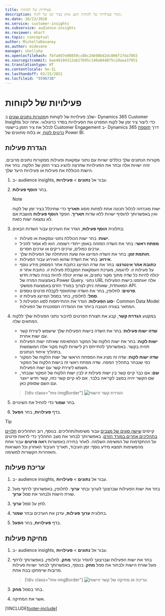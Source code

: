 ```yaml
---
title: פעילויות של לקוחות
description: הגדר פעילויות של לקוחות והצג אותן בציר זמן של לקוח.
ms.date: 10/13/2020
ms.service: customer-insights
ms.subservice: audience-insights
ms.reviewer: mhart
ms.topic: conceptual
author: MichelleDevaney
ms.author: midevane
manager: shellyha
ms.openlocfilehash: fbfa9d7e00859cc80c24b98bd2dc806f1fda7803
ms.sourcegitcommit: bae40184312ab27b95c140a044875c2daea37951
ms.translationtype: HT
ms.contentlocale: he-IL
ms.lasthandoff: 03/15/2021
ms.locfileid: "5596730"
---
```

# <a name="customer-activities"></a>פעילויות של לקוחות

שלב פעילויות של לקוחות מ[מקורות נתונים שונים](data-sources.md) ב- Dynamics 365 Customer Insights כדי ליצור ציר זמן של לקוח המפרט את הפעילויות בסדר כרונולוגי. אתה יכול לכלול את ציר הזמן ביישומי Customer Engagement ב- Dynamics 365 דרך [תוספת כרטיס לקוח](customer-card-add-in.md), או בלוח מחוונים של Power BI.

## <a name="define-an-activity"></a>הגדרת פעילות

מקורות הנתונים שלך כוללים ישויות עם נתוני עסקאות ופעילות ממקורות נתונים מרובים. זהה ישויות אלה ובחר את הפעילויות שתרצה להציג בציר הזמן של הלקוח. בחר את הישות הכוללת את פעילות או פעילויות היעד שלך.

1. ב- audience insights, עבור אל **נתונים** > **פעילויות**.

1. בחר **הוסף פעילות**.

   > [!NOTE]
   > ישות מוכרחה לכלול תכונה אחת לפחות מסוג **תאריך** כדי שתיכלל בציר זמן של לקוח ואין באפשרותך להוסיף ישויות ללא שדות **תאריך**. הפקד **הוסף פעילות** מושבת אם לא נמצאה ישות כזאת.

1. בחלונית **הוסף פעילות**, הגדר את הערכים עבור השדות הבאים:

   - **ישות**: בחר ישות הכוללת נתוני עסקאות או פעילות.
   - **מפתח ראשי**: בחר את השדה המזהה באופן ייחודי רשומה. הוא לא אמור להכיל ערכים כפולים, ערכים ריקים או ערכים חסרים.
   - **חותמת זמן**: בחר את השדה המייצג את שעת ההתחלה של הפעילות שלך.
   - **אירוע**: בחר את השדה שהוא האירוע עבור הפעילות.
   - **כתובת אתר אינטרנט**: בחר את שדה המייצג כתובת אתר המספק מידע נוסף על פעילות זו. לדוגמה, מערכת העסקאות המקבלת פעילות זו. כתובת אתר זו יכולה להיות כל שדה מתוך מקור נתונים, או שהיא יכולה להיות בנויה כשדה חדש באמצעות המרה‬ של Power Query. נתוני URL אלה יאוחסנו בישות הפעילות המאוחדת, שאותה ניתן לצרוך במורד הזרם באמצעות ממשקי API.
   - **פרטים**: לחלופין, בחר את השדה שהתווסף לקבלת פרטים נוספים.
   - **סמל**: לחלופין, בחר בסמל המייצג פעילות זו.
   - **סוג הפעילות**: הגדר את ההתייחסות לסוג הפעילות ל- Common Data Model המתאר בצורה הטובה ביותר את ההגדרה הסמנטית של הפעילות.

1. במקטע **הגדרת קשר**, קבע את תצורת הפרטים לחיבור נתוני הפעילות שלך ללקוח המתאים שלה.

    - **שדה ישות פעילות**: בחר את השדה בישות הפעילות שלך שישמש ליצירת קשר עם ישות אחרת.
    - **ישות לקוח**: בחר את ישות הלקוח של המקור המתאימה שאיתה ישות הפעילות תהיה בקשר. באפשרותך להתייחס רק לישויות לקוח מקור אלה המשמשות בתהליך איחוד הנתונים.
    - **שדה ישות לקוח**: שדה זה מציג את המפתח הראשי של ישות הלקוח של המקור כפי שנבחר בתהליך המפה. שדה מפתח ראשי זה בישות הלקוח של המקור משמש ליצירת קשר עם ישות הפעילות.
    - **שם**: אם כבר קיים קשר בין ישות פעילות זו לבין ישות הלקוח של המקור שנבחר, שם הקשר יהיה במצב לקריאה בלבד. אם לא קיים קשר כזה, קשר חדש ייווצר עם השם שסופק כאן.
   
   > [!div class="mx-imgBorder"]
   > ![הגדרת קשר הישות](media/activities-entities-define.png "הגדרת קשר הישות")

1. בחר **שמור** כדי להחיל את השינויים.

1. בדף **פעילויות**, בחר **הפעל**.

> [!TIP]
> קיימים [שישה סוגים של מצבים](system.md#status-types) עבור משימות/תהליכים. בנוסף, רוב התהליכים [תלויים בתהליכים אחרים במורד הזרם](system.md#refresh-policies). באפשרותך לבחור את מצב התהליך כדי לראות פרטים על ההתקדמות של המשימה השלמה. לאחר בחירה באפשרות **ראה פרטים** עבור אחת מהמשימות תמצא מידע נוסף: זמן העיבוד, תאריך העיבוד האחרון וכל השגיאות והאזהרות הקשורות למשימה.

## <a name="edit-an-activity"></a>עריכת פעילות

1. ב- audience insights, עבור אל **נתונים** > **פעילויות**.

2. בחר את ישות הפעילות שברצונך לערוך ובחר **ערוך**. לחלופין, באפשרותך לרחף מעל שורת הישות ולבחור את סמל **ערוך**.

3. לחץ על סמל **ערוך**.

4. בחלונית **ערוך פעילות**, עדכן את הערכים ובחר **שמור**.

5. בדף **פעילויות**, בחר **הפעל**.

## <a name="delete-an-activity"></a>מחיקת פעילות

1. ב- audience insights, עבור אל **נתונים** > **פעילויות**.

2. בחר את ישות הפעילות שברצונך להסיר ובחר **מחק**. לחלופין, באפשרותך לרחף מעל שורת הישות ולבחור את סמל **מחק**. בנוסף, באפשרותך לבחור ישויות פעילות מרובות שיימחקו בבת אחת.
   > [!div class="mx-imgBorder"]
   > ![עריכה או מחיקה של קשר הישות](media/activities-entities-edit-delete.png "עריכה או מחיקה של קשר הישות.").

3. בחר בסמל **מחק**.

4. אשר את המחיקה.


[!INCLUDE[footer-include](../includes/footer-banner.md)]